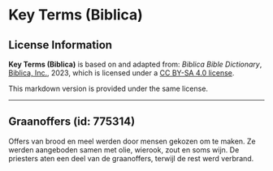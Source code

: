 # Key Terms (Biblica)

## License Information

**Key Terms (Biblica)** is based on and adapted from: _Biblica Bible Dictionary_, [Biblica, Inc.](https://www.biblica.com/), 2023, which is licensed under a [CC BY-SA 4.0 license](https://creativecommons.org/licenses/by-sa/4.0/legalcode.en).

This markdown version is provided under the same license.



--------------------------------

## Graanoffers (id: 775314)

Offers van brood en meel werden door mensen gekozen om te maken. Ze werden aangeboden samen met olie, wierook, zout en soms wijn. De priesters aten een deel van de graanoffers, terwijl de rest werd verbrand.


